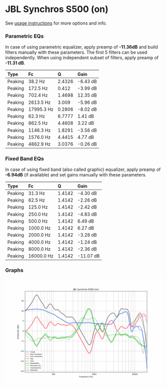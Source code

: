 # JBL Synchros S500 (on)
See [usage instructions](https://github.com/jaakkopasanen/AutoEq#usage) for more options and info.

### Parametric EQs
In case of using parametric equalizer, apply preamp of **-11.36dB** and build filters manually
with these parameters. The first 5 filters can be used independently.
When using independent subset of filters, apply preamp of **-11.31 dB**.

| Type    | Fc         |      Q | Gain     |
|:--------|:-----------|:-------|:---------|
| Peaking | 38.2 Hz    | 2.4326 | -6.43 dB |
| Peaking | 172.5 Hz   | 0.412  | -3.99 dB |
| Peaking | 702.4 Hz   | 1.4698 | 12.35 dB |
| Peaking | 2613.5 Hz  | 3.009  | -5.96 dB |
| Peaking | 17995.3 Hz | 0.2806 | -8.02 dB |
| Peaking | 62.3 Hz    | 6.7777 | 1.41 dB  |
| Peaking | 862.5 Hz   | 4.4608 | 3.22 dB  |
| Peaking | 1146.3 Hz  | 1.8291 | -3.56 dB |
| Peaking | 1576.0 Hz  | 4.4415 | 4.77 dB  |
| Peaking | 4862.9 Hz  | 3.0376 | -0.26 dB |

### Fixed Band EQs
In case of using fixed band (also called graphic) equalizer, apply preamp of **-6.94dB**
(if available) and set gains manually with these parameters.

| Type    | Fc         |      Q | Gain      |
|:--------|:-----------|:-------|:----------|
| Peaking | 31.3 Hz    | 1.4142 | -4.30 dB  |
| Peaking | 62.5 Hz    | 1.4142 | -2.26 dB  |
| Peaking | 125.0 Hz   | 1.4142 | -2.42 dB  |
| Peaking | 250.0 Hz   | 1.4142 | -4.83 dB  |
| Peaking | 500.0 Hz   | 1.4142 | 6.49 dB   |
| Peaking | 1000.0 Hz  | 1.4142 | 6.27 dB   |
| Peaking | 2000.0 Hz  | 1.4142 | -3.28 dB  |
| Peaking | 4000.0 Hz  | 1.4142 | -1.24 dB  |
| Peaking | 8000.0 Hz  | 1.4142 | -2.36 dB  |
| Peaking | 16000.0 Hz | 1.4142 | -11.07 dB |

### Graphs
![](./JBL%20Synchros%20S500%20(on).png)